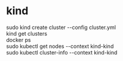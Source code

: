 # kind

sudo kind create cluster --config cluster.yml <br/>
kind get clusters <br/>
docker ps <br/>
sudo kubectl get nodes --context kind-kind <br/>
sudo kubectl cluster-info --context kind-kind <br/>
